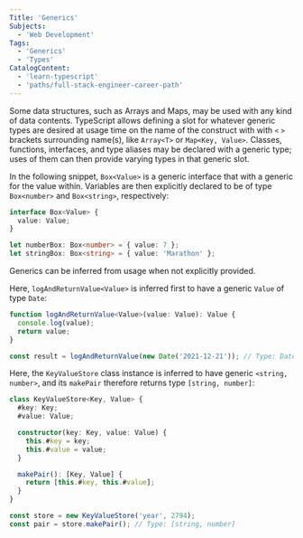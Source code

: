 ```yaml
---
Title: 'Generics'
Subjects:
  - 'Web Development'
Tags:
  - 'Generics'
  - 'Types'
CatalogContent:
  - 'learn-typescript'
  - 'paths/full-stack-engineer-career-path'
---
```


Some data structures, such as Arrays and Maps, may be used with any kind of data contents.
TypeScript allows defining a slot for whatever generic types are desired at usage time on the name of the construct with with `<` `>` brackets surrounding name(s), like `Array<T>` or `Map<Key, Value>`.
Classes, functions, interfaces, and type aliases may be declared with a generic type; uses of them can then provide varying types in that generic slot.

In the following snippet, `Box<Value>` is a generic interface that with a generic for the value within.
Variables are then explicitly declared to be of type `Box<number>` and `Box<string>`, respectively:

```ts
interface Box<Value> {
  value: Value;
}

let numberBox: Box<number> = { value: 7 };
let stringBox: Box<string> = { value: 'Marathon' };
```

Generics can be inferred from usage when not explicitly provided.

Here, `logAndReturnValue<Value>` is inferred first to have a generic `Value` of type `Date`:

```ts
function logAndReturnValue<Value>(value: Value): Value {
  console.log(value);
  return value;
}

const result = logAndReturnValue(new Date('2021-12-21')); // Type: Date
```

Here, the `KeyValueStore` class instance is inferred to have generic `<string, number>`, and its `makePair` therefore returns type `[string, number]`:

```ts
class KeyValueStore<Key, Value> {
  #key: Key;
  #value: Value;

  constructor(key: Key, value: Value) {
    this.#key = key;
    this.#value = value;
  }

  makePair(): [Key, Value] {
    return [this.#key, this.#value];
  }
}

const store = new KeyValueStore('year', 2794);
const pair = store.makePair(); // Type: [string, number]
```
